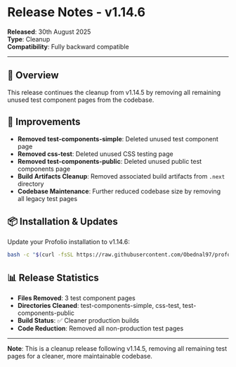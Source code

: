 # Release Notes - v1.14.6

**Released**: 30th August 2025  
**Type**: Cleanup  
**Compatibility**: Fully backward compatible

---

## 🎯 **Overview**

This release continues the cleanup from v1.14.5 by removing all remaining unused test component pages from the codebase.

## 🔧 **Improvements**

- **Removed test-components-simple**: Deleted unused test component page
- **Removed css-test**: Deleted unused CSS testing page  
- **Removed test-components-public**: Deleted unused public test components page
- **Build Artifacts Cleanup**: Removed associated build artifacts from `.next` directory
- **Codebase Maintenance**: Further reduced codebase size by removing all legacy test pages

## 📦 **Installation & Updates**

Update your Profolio installation to v1.14.6:

```bash
bash -c "$(curl -fsSL https://raw.githubusercontent.com/Obednal97/profolio/main/install.sh)"
```

## 📊 **Release Statistics**

- **Files Removed**: 3 test component pages
- **Directories Cleaned**: test-components-simple, css-test, test-components-public
- **Build Status**: ✅ Cleaner production builds
- **Code Reduction**: Removed all non-production test pages

---

**Note**: This is a cleanup release following v1.14.5, removing all remaining test pages for a cleaner, more maintainable codebase.
